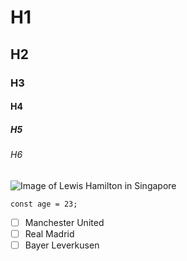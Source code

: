 # H1
## H2
### H3
#### H4
##### H5
###### H6

![Image of Lewis Hamilton in Singapore](https://www.shutterstock.com/image-photo/marina-bay-street-circuit-singapore-17september-2363052505)

```
const age = 23;
```

- [ ] Manchester United
- [ ] Real Madrid
- [ ] Bayer Leverkusen
